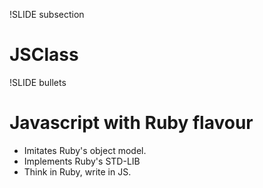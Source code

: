 !SLIDE subsection
# JSClass #


!SLIDE bullets
# Javascript with Ruby flavour #

* Imitates Ruby's object model.
* Implements Ruby's STD-LIB
* Think in Ruby, write in JS.

